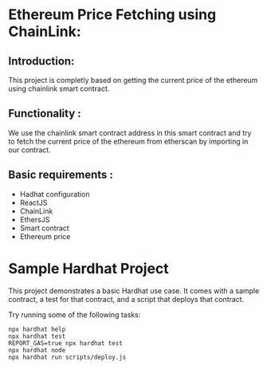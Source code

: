 # Ethereum Price Fetching using ChainLink:

## Introduction:
This project is completly based on getting the current price of the ethereum using chainlink smart contract.

## Functionality :
We use the chainlink smart contract address in this smart contract and try to fetch the current price of the ethereum from etherscan by importing in our contract.

## Basic requirements :
- Hadhat configuration
- ReactJS
- ChainLink
- EthersJS
- Smart contract
- Ethereum price


# Sample Hardhat Project

This project demonstrates a basic Hardhat use case. It comes with a sample contract, a test for that contract, and a script that deploys that contract.

Try running some of the following tasks:

```shell
npx hardhat help
npx hardhat test
REPORT_GAS=true npx hardhat test
npx hardhat node
npx hardhat run scripts/deploy.js
```
